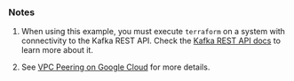 ### Notes

1. When using this example, you must execute `terraform` on a system with connectivity to the Kafka REST API. Check the [Kafka REST API docs](https://docs.confluent.io/cloud/current/api.html#tag/Topic-(v3)) to learn more about it.

2. See [VPC Peering on Google Cloud](https://docs.confluent.io/cloud/current/networking/peering/gcp-peering.html) for more details.
